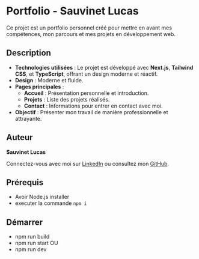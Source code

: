 # Portfolio - Sauvinet Lucas

Ce projet est un portfolio personnel créé pour mettre en avant mes compétences, mon parcours et mes projets en développement web. 

## Description

- **Technologies utilisées** : Le projet est développé avec **Next.js**, **Tailwind CSS**, et **TypeScript**, offrant un design moderne et réactif.
- **Design** : Moderne et fluide.
- **Pages principales** :
  - **Accueil** : Présentation personnelle et introduction.
  - **Projets** : Liste des projets réalisés.
  - **Contact** : Informations pour entrer en contact avec moi.
- **Objectif** : Présenter mon travail de manière professionnelle et attrayante.

## Auteur

**Sauvinet Lucas**

Connectez-vous avec moi sur [LinkedIn](https://www.linkedin.com/in/lucas-sauvinet-3607162a4/) ou consultez mon [GitHub](https://github.com/l-sauvinet).

## Prérequis
- Avoir Node.js installer
- executer la commande `npm i`

## Démarrer

- npm run build
- npm run start
  OU
- npm run dev
